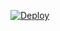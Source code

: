 

[![Deploy](https://www.herokucdn.com/deploy/button.png)](https://dashboard.heroku.com/new?template=https://github.com/wzae/ku)


